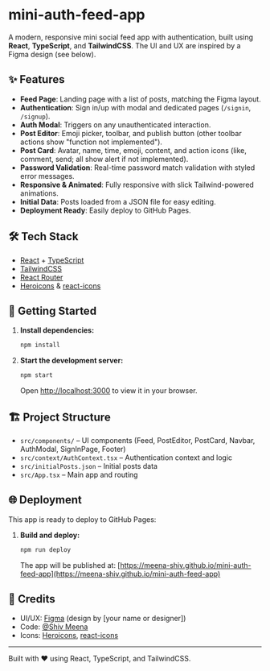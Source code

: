 # mini-auth-feed-app

A modern, responsive mini social feed app with authentication, built using **React**, **TypeScript**, and **TailwindCSS**. The UI and UX are inspired by a Figma design (see below).

## ✨ Features

- **Feed Page**: Landing page with a list of posts, matching the Figma layout.
- **Authentication**: Sign in/up with modal and dedicated pages (`/signin`, `/signup`).
- **Auth Modal**: Triggers on any unauthenticated interaction.
- **Post Editor**: Emoji picker, toolbar, and publish button (other toolbar actions show "function not implemented").
- **Post Card**: Avatar, name, time, emoji, content, and action icons (like, comment, send; all show alert if not implemented).
- **Password Validation**: Real-time password match validation with styled error messages.
- **Responsive & Animated**: Fully responsive with slick Tailwind-powered animations.
- **Initial Data**: Posts loaded from a JSON file for easy editing.
- **Deployment Ready**: Easily deploy to GitHub Pages.

## 🛠 Tech Stack

- [React](https://reactjs.org/) + [TypeScript](https://www.typescriptlang.org/)
- [TailwindCSS](https://tailwindcss.com/)
- [React Router](https://reactrouter.com/)
- [Heroicons](https://heroicons.com/) & [react-icons](https://react-icons.github.io/react-icons/)

## 🚀 Getting Started

1. **Install dependencies:**
   ```bash
   npm install
   ```
2. **Start the development server:**
   ```bash
   npm start
   ```
   Open [http://localhost:3000](http://localhost:3000) to view it in your browser.

## 🏗️ Project Structure

- `src/components/` – UI components (Feed, PostEditor, PostCard, Navbar, AuthModal, SignInPage, Footer)
- `src/context/AuthContext.tsx` – Authentication context and logic
- `src/initialPosts.json` – Initial posts data
- `src/App.tsx` – Main app and routing

## 🌐 Deployment

This app is ready to deploy to GitHub Pages:

1. **Build and deploy:**
   ```bash
   npm run deploy
   ```
   The app will be published at: [https://meena-shiv.github.io/mini-auth-feed-app](https://meena-shiv.github.io/mini-auth-feed-app)


## 🙏 Credits

- UI/UX: [Figma](https://figma.com/) (design by [your name or designer])
- Code: [@Shiv Meena](https://github.com/meena-shiv)
- Icons: [Heroicons](https://heroicons.com/), [react-icons](https://react-icons.github.io/react-icons/)

---

Built with ❤️ using React, TypeScript, and TailwindCSS.

